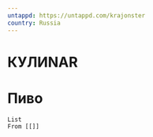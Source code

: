 ```yaml
---
untappd: https://untappd.com/krajonster
country: Russia
---
```

# КУЛИNAR

# Пиво

```dataview
List 
From [[]]

```
